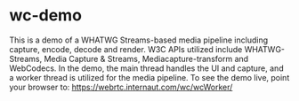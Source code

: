 # wc-demo
This is a demo of a WHATWG Streams-based media pipeline including capture, encode, decode and render. 
W3C APIs utilized include WHATWG-Streams, Media Capture & Streams, Mediacapture-transform and WebCodecs.
In the demo, the main thread handles the UI and capture, and a worker thread is utilized for the media pipeline. 
To see the demo live, point your browser to:  https://webrtc.internaut.com/wc/wcWorker/
